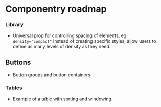 # Componentry roadmap

### Library

- Universal prop for controlling spacing of elements, eg `density="compact"`
  Instead of creating specific styles, allow users to define as many levels of
  density as they need.

## Buttons

- Button groups and button containers

### Tables

- Example of a table with sorting and windowing.
